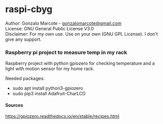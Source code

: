 # raspi-cbyg

Author: Gonzalo Marcote - gonzalomarcote@gmail.com  
License: GNU General Public License V3.0  
Disclaimer: For my own use. Use on your own (GNU GPL License). I don't give any support. 

### Raspberry pi project to measure temp in my rack
Raspberry project with python gpiozero for checking temperature and a light with motion sensor for my home rack.  

Needed packages:
* sudo apt install python3-gpiozero
* sudo pip3 install Adafruit-CharLCD

#### Sources
https://gpiozero.readthedocs.io/en/stable/recipes.html
